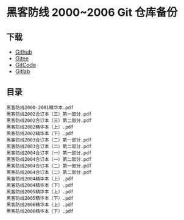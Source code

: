 # 黑客防线 2000~2006 Git 仓库备份

## 下载

+   [Github](https://github.com/it-ebooks-0/heikefangxian-2000-2006)
+   [Gitee](https://gitee.com/it-ebooks/heikefangxian-2000-2006)
+   [GitCode](https://gitcode.net/apachecn/heikefangxian-2000-2006)
+   [Gitlab](https://gitlab.com/it-ebooks/heikefangxian-2000-2006)

## 目录

```
黑客防线2000-2001精华本.pdf
黑客防线2002合订本（三）第一部分.pdf
黑客防线2002合订本（三）第二部分.pdf
黑客防线2002精华本（上）.pdf
黑客防线2002精华本（下）.pdf
黑客防线2003合订本（二）第一部分.pdf
黑客防线2003合订本（二）第二部分.pdf
黑客防线2004合订本（一）第一部分.pdf
黑客防线2004合订本（一）第二部分.pdf
黑客防线2004合订本（二）第一部分.pdf
黑客防线2004合订本（二）第二部分.pdf
黑客防线2004精华本（上）.pdf
黑客防线2004精华本（下）.pdf
黑客防线2005精华本（上）.pdf
黑客防线2005精华本（下）.pdf
黑客防线2006精华本（上）.pdf
黑客防线2006精华本（下）.pdf
```